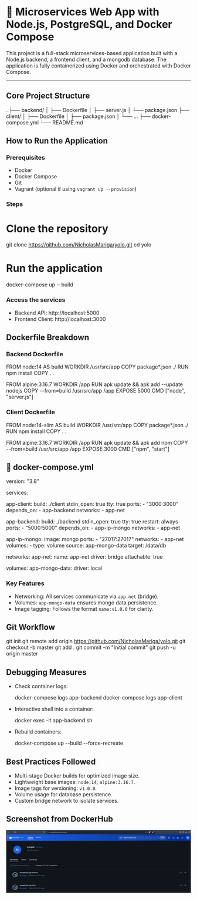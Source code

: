 # 🧩 Microservices Web App with Node.js, PostgreSQL, and Docker Compose

This project is a full-stack microservices-based application built with a Node.js backend, a frontend client, and a mongodb database. The application is fully containerized using Docker and orchestrated with Docker Compose.

---

## Core Project Structure

.
├── backend/
│   ├── Dockerfile
│   ├── server.js
│   └── package.json
├── client/
│   ├── Dockerfile
│   ├── package.json
│   └── ...
├── docker-compose.yml
└── README.md

## How to Run the Application

### Prerequisites

- Docker
- Docker Compose
- Git
- Vagrant (optional if using `vagrant up --provision`)

### Steps

# Clone the repository
git clone https://github.com/NicholasMariga/yolo.git
cd yolo

# Run the application
docker-compose up --build

### Access the services

- Backend API: http://localhost:5000
- Frontend Client: http://localhost:3000

## Dockerfile Breakdown

### Backend Dockerfile

FROM node:14 AS build
WORKDIR /usr/src/app
COPY package*.json ./
RUN npm install
COPY . .

FROM alpine:3.16.7
WORKDIR /app
RUN apk update && apk add --update nodejs
COPY --from=build /usr/src/app /app
EXPOSE 5000
CMD ["node", "server.js"]

### Client Dockerfile

FROM node:14-slim AS build
WORKDIR /usr/src/app
COPY package*.json ./
RUN npm install
COPY . .

FROM alpine:3.16.7
WORKDIR /app
RUN apk update && apk add npm
COPY --from=build /usr/src/app /app
EXPOSE 3000
CMD ["npm", "start"]


## 🔧 docker-compose.yml

version: "3.8"

services:

  app-client:
    build: ./client
    stdin_open: true
    tty: true
    ports:
      - "3000:3000"
    depends_on: 
      - app-backend
    networks:
      - app-net

  app-backend:
    build: ./backend
    stdin_open: true
    tty: true
    restart: always
    ports:
      - "5000:5000"
    depends_on: 
      - app-ip-mongo
    networks:
      - app-net

 
  app-ip-mongo:
    image: mongo
    ports:
      - "27017:27017"
    networks:
      - app-net
    volumes:
      - type: volume
        source: app-mongo-data
        target: /data/db


networks:
  app-net:
    name: app-net
    driver: bridge
    attachable: true


volumes:
  app-mongo-data:
    driver: local


### Key Features

- Networking: All services communicate via `app-net` (bridge).
- Volumes: `app-mongo-data` ensures mongo data persistence.
- Image tagging: Follows the format `name:v1.0.0` for clarity.


## Git Workflow

git init
git remote add origin https://github.com/NicholasMariga/yolo.git
git checkout -b master
git add .
git commit -m "Initial commit"
git push -u origin master

##  Debugging Measures

- Check container logs:
  
  docker-compose logs app-backend
  docker-compose logs app-client
  
- Interactive shell into a container:

  docker exec -it app-backend sh
  
- Rebuild containers:
 
  docker-compose up --build --force-recreate
  
## Best Practices Followed

- Multi-stage Docker builds for optimized image size.
- Lightweight base images: `node:14`, `alpine:3.16.7`.
- Image tags for versioning: `v1.0.0`.
- Volume usage for database persistence.
- Custom bridge network to isolate services.

## Screenshot from DockerHub

![DockerHub](./images/dockerhub-screenshot.png)
